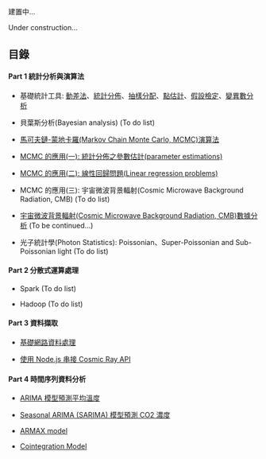 建置中...

Under construction...

## 目錄
#### Part 1 統計分析與演算法
- 基礎統計工具: [動差法](https://nbviewer.jupyter.org/github/yeh8211TK/data_analysis/blob/master/Moment.ipynb)、[統計分佈](https://nbviewer.jupyter.org/github/yeh8211TK/data_analysis/blob/master/Statistical_distributions.ipynb)、[抽樣分配](https://nbviewer.jupyter.org/github/yeh8211TK/data_analysis/blob/master/Sampling_distributions.ipynb)、[點估計](https://nbviewer.jupyter.org/github/yeh8211TK/data_analysis/blob/master/Point_estimation.ipynb)、[假設檢定](https://nbviewer.jupyter.org/github/yeh8211TK/data_analysis/blob/master/Hypothesis_testing.ipynb)、[變異數分析](https://nbviewer.jupyter.org/github/yeh8211TK/data_analysis/blob/master/Analysis_Of_Variance%20(ANOVA).ipynb)

- 貝葉斯分析(Bayesian analysis) (To do list)

- [馬可夫鏈-蒙地卡羅(Markov Chain Monte Carlo, MCMC)演算法](https://nbviewer.jupyter.org/github/yeh8211TK/data_analysis/blob/master/Markov_Chain_Monte_Carlo%20(MCMC).ipynb)

- [MCMC 的應用(一): 統計分佈之參數估計(parameter estimations)](https://nbviewer.jupyter.org/github/yeh8211TK/data_analysis/blob/master/MCMC_Sunspots.ipynb)

- [MCMC 的應用(二): 線性回歸問題(Linear regression problems)](https://nbviewer.jupyter.org/github/yeh8211TK/data_analysis/blob/master/MCMC_LR.ipynb)

- MCMC 的應用(三): 宇宙微波背景輻射(Cosmic Microwave Background Radiation, CMB) (To do list)

- [宇宙微波背景輻射(Cosmic Microwave Background Radiation, CMB)數據分析](https://nbviewer.jupyter.org/github/yeh8211TK/data_analysis/blob/master/CMB_data_analysis.ipynb) (To be continued...)

- 光子統計學(Photon Statistics): Poissonian、Super-Poissonian and Sub-Poissonian light (To do list)

#### Part 2 分散式運算處理
- Spark (To do list)

- Hadoop (To do list)

#### Part 3 資料擷取
- [基礎網路資料處理](https://github.com/yeh8211TK/data_analysis/tree/master/WebDataProcessing)

- [使用 Node.js 串接 Cosmic Ray API](https://github.com/yeh8211TK/data_analysis/tree/master/CosmicRayAPI)

#### Part 4 時間序列資料分析
- [ARIMA 模型預測平均溫度](https://nbviewer.jupyter.org/github/yeh8211TK/data_analysis/blob/master/TimeSeriesAnalysis/ARMA_Model.ipynb)

- [Seasonal ARIMA (SARIMA) 模型預測 CO2 濃度](https://nbviewer.jupyter.org/github/yeh8211TK/data_analysis/blob/master/TimeSeriesAnalysis/Seasonal_ARIMA_Model.ipynb)

- [ARMAX model]()

- [Cointegration Model]()
